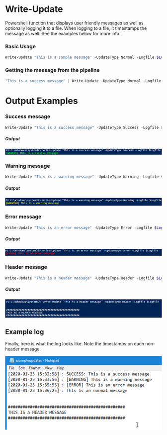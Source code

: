 # Write-Update
Powershell function that displays user friendly messages as well as optionally logging it to a file. When logging to a file, it timestamps the message as well. See the examples below for more info.

### Basic Usage
```powershell 
Write-Update "This is a sample message" -UpdateType Normal -Logfile $Logfile
```
### Getting the message from the pipeline
```powershell 
"This is a success message" | Write-Update -UpdateType Normal -Logfile $Logfile
```

# Output Examples

### Success message
```powershell 
Write-Update "This is a success message" -UpdateType Success -Logfile $Logfile
```
##### Output

![alt text](./ExampleScreenshots/Success.PNG "Success output example")

### Warning message
```powershell 
Write-Update "This is a warning message" -UpdateType Warning -Logfile $Logfile
```
##### Output

![alt text](./ExampleScreenshots/Warning.PNG "Success output example")

### Error message
```powershell 
Write-Update "This is an error message" -UpdateType Error -Logfile $Logfile
```
##### Output

![alt text](./ExampleScreenshots/Error.PNG "Success output example")

### Header message
```powershell 
Write-Update "This is a header message" -UpdateType Header -Logfile $Logfile
```
##### Output

![alt text](./ExampleScreenshots/Header.PNG "Success output example")


## Example log
Finally, here is what the log looks like. Note the timestamps on each non-header message.

![alt text](./ExampleScreenshots/ExampleLog.PNG "Success output example")
